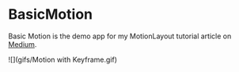 # BasicMotion


Basic Motion is the demo app for my MotionLayout tutorial article on [Medium](https://medium.com/android-dev-moz/anima%C3%A7%C3%B5es-com-o-motionlayout-parte-1-345f27e90e2f). 


![](gifs/Motion with Keyframe.gif)

